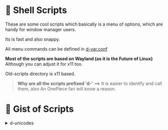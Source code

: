 
#   Shell Scripts

These are some cool scripts which basically is a menu of options, which are handy for window manager users.

Its is fast and also snappy.

All menu commands can be defined in [d-var.conf](bin/d-var.conf)

**Most of the scripts are based on Wayland (as it is the Future of Linux)**
Although you can adjust it for x11 too.

Old-scripts directory is x11 based.

> **Why are all the scripts prefixed 'd-'**
>  ==>  It is easier to identify and call them, also An OnePiece fan will know a reason.

#   Gist of Scripts

<details>
<summary>d-unicodes</summary>
## Emoji/Icon picker using rofi (any launcher)
  *  Easy to use, works offline, use it anywhere.
  *  Keywords have similar words, searching is right at your finger tip.
![here](uni.png "check")

</details>

